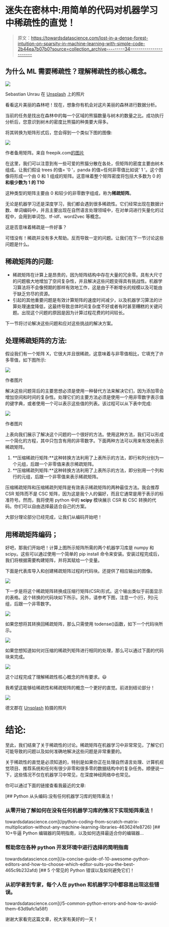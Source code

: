 # 迷失在密林中:用简单的代码对机器学习中稀疏性的直觉！

> 原文：<https://towardsdatascience.com/lost-in-a-dense-forest-intuition-on-sparsity-in-machine-learning-with-simple-code-2b44ea7b07b0?source=collection_archive---------34----------------------->

## 为什么 ML 需要稀疏性？理解稀疏性的核心概念。

![](img/e45a7b3704099264cbd4fdf214e56cbb.png)

Sebastian Unrau 在 [Unsplash](https://unsplash.com?utm_source=medium&utm_medium=referral) 上的照片

看看这片美丽的森林吧！现在，想象你有机会对这片美丽的森林进行数据分析。

当前的任务是找出在森林中的每一个区域的熊猫数量与树木的数量之比。成功执行分析后，您意识到树木的密度比熊猫的种类要大得多。

将其转换为矩阵形式后，您会得到一个类似下图的图像:

![](img/7c3c8c9e2bf680475c130eeb585f6ca6.png)

作者备用矩阵。来自 freepik.com[的](https://www.freepik.com/free-photos-vectors/trees-cartoon)[图片](https://www.freepik.com/search?dates=any&format=search&page=1&query=cartoon%20animals&selection=1&sort=popular)

在这里，我们可以注意到有一些可爱的熊猫分散在各处，但矩阵的密度主要由树木组成。让我们假设 trees 的值= '0 '，panda 的值=任何非零值比如说' 1 '。这个图像将形成一个由 0 和 1 组成的矩阵。这意味着整个矩阵密度将包括大多数为 0 的**和极少数为 1 的 T10**

这种类型的矩阵主要由 0 和较少的非零数字组成，称为**稀疏矩阵**。

无论是机器学习还是深度学习，我们都会遇到很多稀疏性。它们经常出现在数据计数、单词编码中，并且主要出现在自然语言处理领域中，在对单词进行矢量化的过程中，会用到单词包、tf-idf、word2vec 等概念。

这是否意味着稀疏是一件好事？

可惜没有！稀疏并没有多大帮助。反而导致一定的问题。让我们在下一节讨论这些问题是什么。

## 稀疏矩阵的问题:

*   稀疏矩阵在计算上是昂贵的，因为矩阵结构中存在大量的冗余零。具有大尺寸的问题极大地增加了空间复杂性，并且解决这些问题变得具有挑战性。机器学习算法将不会像预期的那样有效地工作，这是由于不断增长的规模以及可能由于缺乏穷尽的资源。
*   引起的其他重要问题是有效计算矩阵的速度时间减少，以及机器学习算法的计算处理速度降低，这最终导致总体时间复杂度不好或者有时甚至糟糕的关键问题。出现这个问题的原因是因为计算过程花费的时间较长。

下一节将讨论解决这些问题和应对这些挑战的解决方案。

## 处理稀疏矩阵的方法:

假设我们有一个矩阵 X，它很大并且很稀疏，这意味着与非零值相比，它填充了许多零值，如下图所示:

![](img/23ad6c94a4df6a96c9bd8475179950f6.png)

作者图片

解决这些问题背后的主要思想必须是使用一种替代方法来解决它们，因为添加零会增加空间和时间的复杂性。处理它们的主要方法必须是使用一个用非零数字表示值的键字典，或者使用一个可以表示这些值的列表。该过程可以从下表中完成:

![](img/76357df744415857893b4f78d7211446.png)

作者图片

上表向我们展示了解决这个问题的一个很好的方法。使用这种方法，我们可以形成一个简化的方程，其中只包含有用的非零数字。下面两种方法可以用来有效地表示稀疏矩阵。

1.  **压缩稀疏行矩阵:**这种转换方法利用了上表所示的方法，即行和列分别为一个元组，后跟一个非零值来表示稀疏矩阵。
2.  **压缩稀疏列矩阵:**这种转换方法利用了上表所示的方法，即分别用一个列和行的元组，后跟一个非零值来表示稀疏矩阵。

压缩稀疏矩阵和压缩稀疏列矩阵是有效表示稀疏矩阵的两种最佳方法。我会推荐 CSR 矩阵而不是 CSC 矩阵，因为这是我个人的偏好，而且它通常是用于表示的标准符号。然而，我将使用 python 中的 **scipy** 模块展示 CSR 和 CSC 转换的代码。你们可以自由选择最适合自己的方案。

大部分理论部分已经完成，让我们从编码开始吧！

## 用稀疏矩阵编码；

好吧，那我们开始吧！计算上图所示矩阵所需的两个机器学习库是 numpy 和 scipy。这些可以通过使用一个简单的 pip install 命令来安装。安装过程完成后，我们将根据需要构建矩阵，并将其赋给一个变量。

下面是代表库导入和创建稀疏矩阵过程的代码块。还提供了相应输出的图像。

![](img/264dcdab1618e09af8bfc68312b05118.png)

下一步是将这个稀疏矩阵转换成压缩行矩阵(CSR)形式。这个输出类似于前面显示的表格。这个转换的代码块如下所示。另外，请参考下图，注意一个(行，列)元组，后跟一个非零数字。

![](img/ac074b4952c0434eee2d0d3e9620d601.png)

如果您想将其转换回稀疏矩阵，那么只需使用 todense()函数，如下一个代码块所示。

![](img/264dcdab1618e09af8bfc68312b05118.png)

如果您想知道如何对压缩的稀疏列矩阵进行相同的处理，那么可以通过下面的代码块来完成。

![](img/bb7b4e5e75ec643d70bdf6e317ec86ba.png)

这个过程完成了理解稀疏性核心概念的所有要求。😃

我希望这能够给稀疏性和稀疏矩阵的概念一个更好的直觉。前进到结论部分！

![](img/da871484942e2edddd2a27cd54d26735.png)

德文郡在 [Unsplash](https://unsplash.com?utm_source=medium&utm_medium=referral) 拍摄的照片

# 结论:

至此，我们结束了关于稀疏性的讨论。稀疏矩阵在机器学习中非常常见，了解它们可能导致的问题以及如何准确地解决这些问题是非常重要的。

关于稀疏性的直觉是必须知道的，特别是如果你正在处理自然语言处理、计算机视觉项目、推荐系统和任何有很少非零和很多零的数据结构中的复杂任务。顺便说一下，这些情况不仅在机器学习中常见，在深度神经网络中也常见。

你可以通过下面的链接查看我最近的文章:

[](/python-coding-from-scratch-matrix-multiplication-without-any-machine-learning-libraries-463624fe8726) [## Python 从头编码:没有任何机器学习库的矩阵乘法！

### 从零开始了解如何在没有任何机器学习库的情况下实现矩阵乘法！

towardsdatascience.com](/python-coding-from-scratch-matrix-multiplication-without-any-machine-learning-libraries-463624fe8726) [](/a-concise-guide-of-10-awesome-python-editors-and-how-to-choose-which-editor-suits-you-the-best-465c9b232afd) [## 10+牛逼 Python 编辑器的简明指南，以及如何选择最适合你的编辑器…

### 帮助您在各种 python 开发环境中进行选择的简明指南

towardsdatascience.com](/a-concise-guide-of-10-awesome-python-editors-and-how-to-choose-which-editor-suits-you-the-best-465c9b232afd) [](/5-common-python-errors-and-how-to-avoid-them-63d9afc1a58f) [## 5 个常见的 Python 错误以及如何避免它们！

### 从初学者到专家，每个人在 python 和机器学习中都容易出现这些错误。

towardsdatascience.com](/5-common-python-errors-and-how-to-avoid-them-63d9afc1a58f) 

谢谢大家看完这篇文章，祝大家有美好的一天！